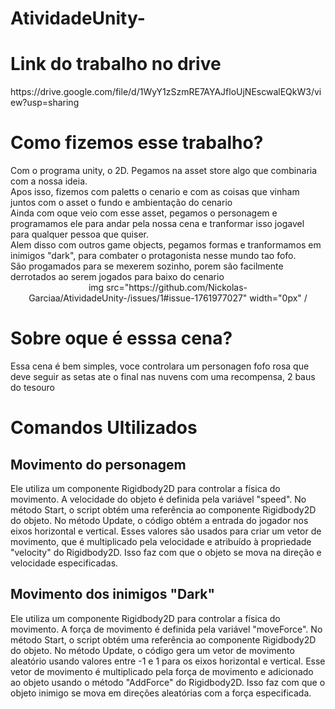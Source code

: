 # AtividadeUnity-
<h1>Link do trabalho no drive</h1> 
https://drive.google.com/file/d/1WyY1zSzmRE7AYAJfloUjNEscwalEQkW3/view?usp=sharing<br>
<H1>Como fizemos esse trabalho?</H1>
Com o programa unity, o 2D.  Pegamos na asset store algo que combinaria com a nossa ideia.<br>
Apos isso, fizemos com paletts o cenario e com as coisas que vinham juntos com o asset o fundo e ambientação do cenario<br>
Ainda com oque veio com esse asset,  pegamos o personagem e programamos ele para andar pela nossa cena e tranformar isso jogavel<br> 
para qualquer pessoa que quiser.<br>
Alem disso com outros game objects, pegamos formas e tranformamos em inimigos "dark", para combater o protagonista nesse mundo tao fofo.<br> 
São progamados para se mexerem sozinho, porem são facilmente derrotados ao serem jogados para baixo do cenario
<img src="https://desblogada.files.wordpress.co..." width="0px" />
<div align="center">
img src="https://github.com/Nickolas-Garciaa/AtividadeUnity-/issues/1#issue-1761977027" width="0px" /
</div>
<h1>Sobre oque é esssa cena?</h1>
Essa cena  é bem simples, voce controlara um personagen fofo rosa que deve seguir as setas ate o final nas nuvens com uma recompensa, 2 baus do tesouro<br>
<h1>Comandos Ultilizados</h1>
<h2>Movimento do personagem</h2>
Ele utiliza um componente Rigidbody2D para controlar a física do movimento. A velocidade do objeto é definida pela variável "speed". No método Start, o script obtém uma referência ao componente Rigidbody2D do objeto. No método Update, o código obtém a entrada do jogador nos eixos horizontal e vertical. Esses valores são usados para criar um vetor de movimento, que é multiplicado pela velocidade e atribuído à propriedade "velocity" do Rigidbody2D. Isso faz com que o objeto se mova na direção e velocidade especificadas.
<h2>Movimento dos inimigos "Dark"</h2>
Ele utiliza um componente Rigidbody2D para controlar a física do movimento. A força de movimento é definida pela variável "moveForce". No método Start, o script obtém uma referência ao componente Rigidbody2D do objeto. No método Update, o código gera um vetor de movimento aleatório usando valores entre -1 e 1 para os eixos horizontal e vertical. Esse vetor de movimento é multiplicado pela força de movimento e adicionado ao objeto usando o método "AddForce" do Rigidbody2D. Isso faz com que o objeto inimigo se mova em direções aleatórias com a força especificada.
